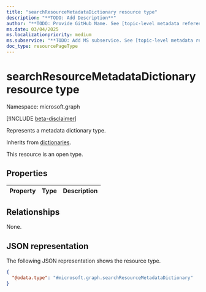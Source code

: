 ```yaml
---
title: "searchResourceMetadataDictionary resource type"
description: "**TODO: Add Description**"
author: "**TODO: Provide GitHub Name. See [topic-level metadata reference](https://aka.ms/msgo?pagePath=Document-APIs/Guidelines/Metadata)**"
ms.date: 03/04/2025
ms.localizationpriority: medium
ms.subservice: "**TODO: Add MS subservice. See [topic-level metadata reference](https://aka.ms/msgo?pagePath=Document-APIs/Guidelines/Metadata)**"
doc_type: resourcePageType
---
```


# searchResourceMetadataDictionary resource type

Namespace: microsoft.graph

[!INCLUDE [beta-disclaimer](../../includes/beta-disclaimer.md)]

Represents a metadata dictionary type.

Inherits from [dictionaries](../resources/dictionaries.md).

This resource is an open type.

## Properties
|Property|Type|Description|
|:---|:---|:---|

## Relationships
None.

## JSON representation
The following JSON representation shows the resource type.
<!-- {
  "blockType": "resource",
  "@odata.type": "microsoft.graph.searchResourceMetadataDictionary"
}
-->
``` json
{
  "@odata.type": "#microsoft.graph.searchResourceMetadataDictionary"
}
```

